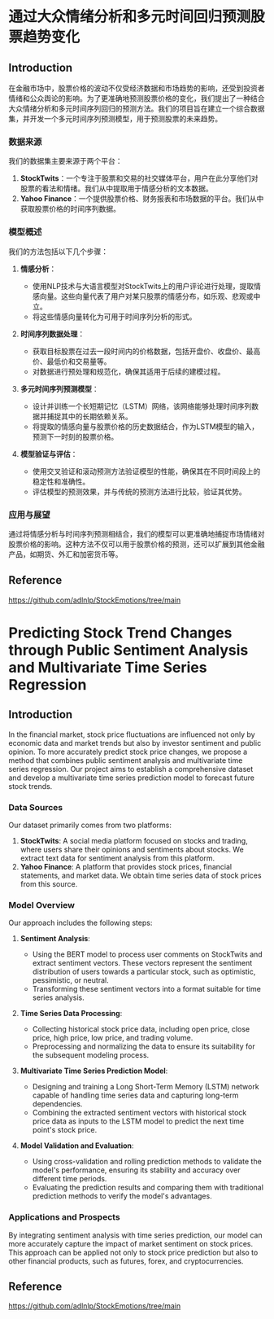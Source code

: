 # 通过大众情绪分析和多元时间回归预测股票趋势变化

## Introduction
在金融市场中，股票价格的波动不仅受经济数据和市场趋势的影响，还受到投资者情绪和公众舆论的影响。为了更准确地预测股票价格的变化，我们提出了一种结合大众情绪分析和多元时间序列回归的预测方法。我们的项目旨在建立一个综合数据集，并开发一个多元时间序列预测模型，用于预测股票的未来趋势。

### 数据来源
我们的数据集主要来源于两个平台：
1. **StockTwits**：一个专注于股票和交易的社交媒体平台，用户在此分享他们对股票的看法和情绪。我们从中提取用于情感分析的文本数据。
2. **Yahoo Finance**：一个提供股票价格、财务报表和市场数据的平台。我们从中获取股票价格的时间序列数据。

### 模型概述
我们的方法包括以下几个步骤：
1. **情感分析**：
   - 使用NLP技术与大语言模型对StockTwits上的用户评论进行处理，提取情感向量。这些向量代表了用户对某只股票的情感分布，如乐观、悲观或中立。
   - 将这些情感向量转化为可用于时间序列分析的形式。

2. **时间序列数据处理**：
   - 获取目标股票在过去一段时间内的价格数据，包括开盘价、收盘价、最高价、最低价和交易量等。
   - 对数据进行预处理和规范化，确保其适用于后续的建模过程。

3. **多元时间序列预测模型**：
   - 设计并训练一个长短期记忆（LSTM）网络，该网络能够处理时间序列数据并捕捉其中的长期依赖关系。
   - 将提取的情感向量与股票价格的历史数据结合，作为LSTM模型的输入，预测下一时刻的股票价格。

4. **模型验证与评估**：
   - 使用交叉验证和滚动预测方法验证模型的性能，确保其在不同时间段上的稳定性和准确性。
   - 评估模型的预测效果，并与传统的预测方法进行比较，验证其优势。

### 应用与展望
通过将情感分析与时间序列预测相结合，我们的模型可以更准确地捕捉市场情绪对股票价格的影响。这种方法不仅可以用于股票价格的预测，还可以扩展到其他金融产品，如期货、外汇和加密货币等。

## Reference
https://github.com/adlnlp/StockEmotions/tree/main



# Predicting Stock Trend Changes through Public Sentiment Analysis and Multivariate Time Series Regression

## Introduction
In the financial market, stock price fluctuations are influenced not only by economic data and market trends but also by investor sentiment and public opinion. To more accurately predict stock price changes, we propose a method that combines public sentiment analysis and multivariate time series regression. Our project aims to establish a comprehensive dataset and develop a multivariate time series prediction model to forecast future stock trends.

### Data Sources
Our dataset primarily comes from two platforms:
1. **StockTwits**: A social media platform focused on stocks and trading, where users share their opinions and sentiments about stocks. We extract text data for sentiment analysis from this platform.
2. **Yahoo Finance**: A platform that provides stock prices, financial statements, and market data. We obtain time series data of stock prices from this source.

### Model Overview
Our approach includes the following steps:
1. **Sentiment Analysis**:
   - Using the BERT model to process user comments on StockTwits and extract sentiment vectors. These vectors represent the sentiment distribution of users towards a particular stock, such as optimistic, pessimistic, or neutral.
   - Transforming these sentiment vectors into a format suitable for time series analysis.

2. **Time Series Data Processing**:
   - Collecting historical stock price data, including open price, close price, high price, low price, and trading volume.
   - Preprocessing and normalizing the data to ensure its suitability for the subsequent modeling process.

3. **Multivariate Time Series Prediction Model**:
   - Designing and training a Long Short-Term Memory (LSTM) network capable of handling time series data and capturing long-term dependencies.
   - Combining the extracted sentiment vectors with historical stock price data as inputs to the LSTM model to predict the next time point's stock price.

4. **Model Validation and Evaluation**:
   - Using cross-validation and rolling prediction methods to validate the model's performance, ensuring its stability and accuracy over different time periods.
   - Evaluating the prediction results and comparing them with traditional prediction methods to verify the model's advantages.

### Applications and Prospects
By integrating sentiment analysis with time series prediction, our model can more accurately capture the impact of market sentiment on stock prices. This approach can be applied not only to stock price prediction but also to other financial products, such as futures, forex, and cryptocurrencies.

## Reference
https://github.com/adlnlp/StockEmotions/tree/main

